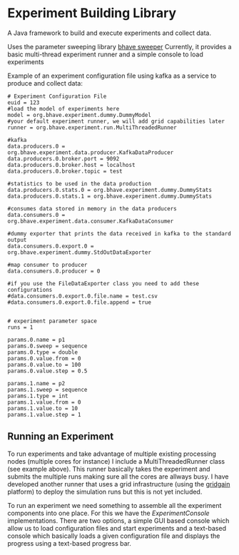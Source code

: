 Experiment Building Library
===========================

A Java framework to build and execute experiments and collect data.

Uses the parameter sweeping library [bhave sweeper](https://github.com/b-have/bhave.sweeper/)
Currently, it provides a basic multi-thread experiment runner and a simple console to load experiments

Example of an experiment configuration file using kafka as a service to produce and collect data:

```
# Experiment Configuration File
euid = 123
#load the model of experiments here
model = org.bhave.experiment.dummy.DummyModel
#your default experiment runner, we will add grid capabilities later
runner = org.bhave.experiment.run.MultiThreadedRunner

#kafka 
data.producers.0 = org.bhave.experiment.data.producer.KafkaDataProducer
data.producers.0.broker.port = 9092
data.producers.0.broker.host = localhost
data.producers.0.broker.topic = test

#statistics to be used in the data production
data.producers.0.stats.0 = org.bhave.experiment.dummy.DummyStats
data.producers.0.stats.1 = org.bhave.experiment.dummy.DummyStats

#consumes data stored in memory in the data producers
data.consumers.0 = org.bhave.experiment.data.consumer.KafkaDataConsumer

#dummy exporter that prints the data received in kafka to the standard output
data.consumers.0.export.0 = org.bhave.experiment.dummy.StdOutDataExporter

#map consumer to producer
data.consumers.0.producer = 0

#if you use the FileDataExporter class you need to add these configurations
#data.consumers.0.export.0.file.name = test.csv
#data.consumers.0.export.0.file.append = true


# experiment parameter space
runs = 1

params.0.name = p1
params.0.sweep = sequence
params.0.type = double
params.0.value.from = 0
params.0.value.to = 100
params.0.value.step = 0.5

params.1.name = p2
params.1.sweep = sequence
params.1.type = int
params.1.value.from = 0
params.1.value.to = 10
params.1.value.step = 1

```

## Running an Experiment ## 
To run experiments and take advantage of multiple existing processing nodes (multiple cores for instance) I include a MultiThreadedRunner class (see example above). This runner basically takes the experiment and submits the multiple runs making sure all the cores are allways busy. I have developed another runner that uses a grid infrastructure (using the [gridgain](http://www.gridgain.com/) platform) to deploy the simulation runs but this is not yet included.

To run an experiment we need something to assemble all the experiment components into one place. For this we have the _ExperimentConsole_ implementations. There are two options, a simple GUI based console which allow us to load configuration files and start experiments and a text-based console which basically loads a given configuration file and displays the progress using a text-based progress bar. 



